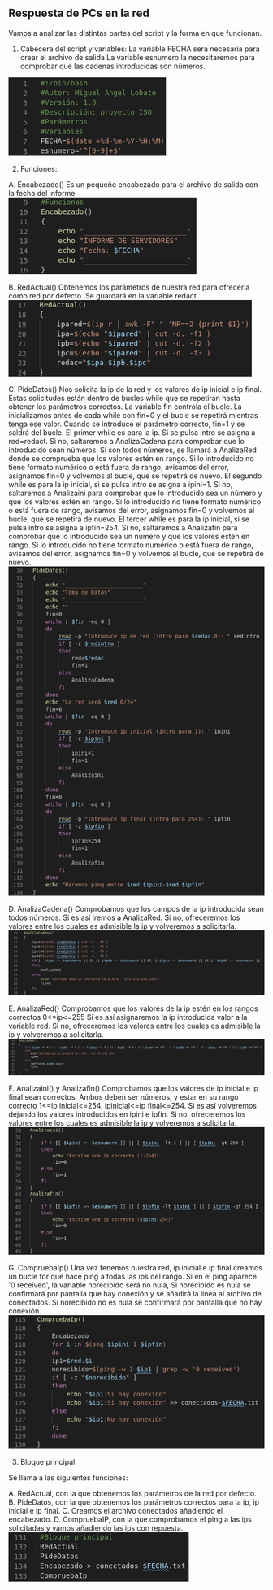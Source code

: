 ## Respuesta de PCs en la red

Vamos a analizar las distintas partes del script y la forma en que funcionan.

1. Cabecera del script y variables:
	La variable FECHA será necesaria para crear el archivo de salida
	La variable esnumero la necesitaremos para comprobar que las cadenas introducidas son números.

![imagen](https://github.com/mikkgh/Linux-Scripts/blob/main/capturas/variables.png)


2. Funciones:

A. Encabezado()
	Es un pequeño encabezado para el archivo de salida con la fecha del informe.
![imagen](https://github.com/mikkgh/Linux-Scripts/blob/main/capturas/encabezado.png)

B. RedActual()
	Obtenemos los parámetros de nuestra red para ofrecerla como red por defecto.
	Se guardará en la variable redact
![imagen](https://github.com/mikkgh/Linux-Scripts/blob/main/capturas/redactual.png)

C. PideDatos()
	Nos solicita la ip de la red y los valores de ip inicial e ip final.
	Estas solicitudes están dentro de bucles while que se repetirán hasta obtener los parámetros correctos.
	La variable fin controla el bucle. La inicializamos antes de cada while con fin=0 y el bucle se repetirá mientras tenga ese valor.
	Cuando se introduce el parámetro correcto, fin=1 y se saldrá del bucle.
	El primer while es para la ip. Si se pulsa intro se asigna a red=redact.
	Si no, saltaremos a AnalizaCadena para comprobar que lo introducido sean números.
	Si son todos números, se llamará a AnalizaRed donde se comprueba que los valores estén en rango.
	Si lo introducido no tiene formato numérico o está fuera de rango, avisamos del error, asignamos fin=0 y volvemos al bucle, que se repetirá de nuevo.
	El segundo while es para la ip inicial, si se pulsa intro se asigna a ipini=1.
	Si no, saltaremos a Analizaini para comprobar que lo introducido sea un número y que los valores estén en rango.
	Si lo introducido no tiene formato numérico o está fuera de rango, avisamos del error, asignamos fin=0 y volvemos al bucle, que se repetirá de nuevo.
	El tercer while es para la ip inicial, si se pulsa intro se asigna a ipfin=254.
	Si no, saltaremos a Analizafin para comprobar que lo introducido sea un número y que los valores estén en rango.
	Si lo introducido no tiene formato numérico o está fuera de rango, avisamos del error, asignamos fin=0 y volvemos al bucle, que se repetirá de nuevo.
![imagen](https://github.com/mikkgh/Linux-Scripts/blob/main/capturas/pidedatos.png)

D. AnalizaCadena()
	Comprobamos que los campos de la ip introducida sean todos números.
	Si es así iremos a AnalizaRed. 
	Si no, ofreceremos los valores entre los cuales es admisible la ip y volveremos a solicitarla.
![imagen](https://github.com/mikkgh/Linux-Scripts/blob/main/capturas/analizacadena.png)

E. AnalizaRed()
	Comprobamos que los valores de la ip estén en los rangos correctos 0<=ip<=255
	Si es así asignaremos la ip introducida valor a la variable red.
	Si no, ofreceremos los valores entre los cuales es admisible la ip y volveremos a solicitarla.
![imagen](https://github.com/mikkgh/Linux-Scripts/blob/main/capturas/analizared.png)

F. Analizaini() y Analizafin()
	Comprobamos que los valores de ip inicial e ip final sean correctos.
	Ambos deben ser números, y estar en su rango correcto 1<=ip inicial<=254, ipinicial<=ip final<=254.
	Si es así volveremos dejando los valores introducidos en ipini e ipfin.
	Si no, ofreceremos los valores entre los cuales es admisible la ip y volveremos a solicitarla.
![imagen](https://github.com/mikkgh/Linux-Scripts/blob/main/capturas/analizaini-fin.png)

G. CompruebaIp()
	Una vez tenemos nuestra red, ip inicial e ip final creamos un bucle for que hace ping a todas las ips del rango. 
	Si en el ping aparece '0 received', la variable norecibido será no nula, 
	Si norecibido es nula se confirmará por pantalla que hay conexión y se añadirá la linea al archivo de conectados.
	Si norecibido no es nula se confirmará por pantalla que no hay conexión.
![imagen](https://github.com/mikkgh/Linux-Scripts/blob/main/capturas/compruebaip.png)


3. Bloque principal
	
Se llama a las siguientes funciones:

A. RedActual, con la que obtenemos los parámetros de la red por defecto.
B. PideDatos, con la que obtenemos los parámetros correctos para la ip, ip inicial e ip final.
C. Creamos el archivo conectados añadiendo el encabezado.
D. CompruebaIP, con la que comprobamos el ping a las ips solicitadas y vamos añadiendo las ips con repuesta.	
![imagen](https://github.com/mikkgh/Linux-Scripts/blob/main/capturas/bloqueprincipal.png)















